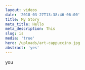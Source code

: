 ```yaml
---
layout: videos
date: '2018-03-27T13:38:46-06:00'
title: My Story
meta_title: Hello
meta_description: This
slug: is
media: 'true'
hero: /uploads/art-cappuccino.jpg
abstract: 'yes'
---
```

you
